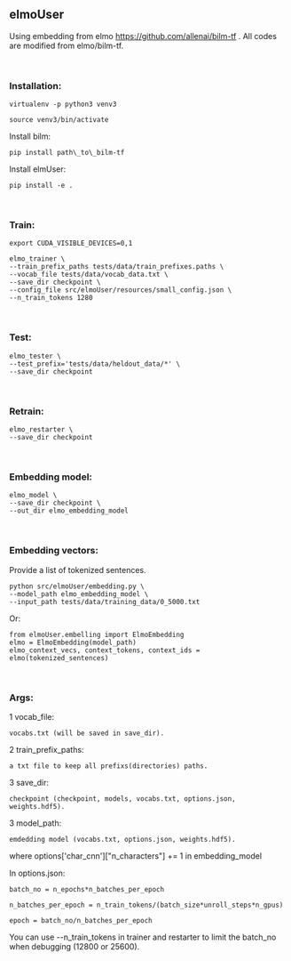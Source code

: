 ## elmoUser

Using embedding from elmo https://github.com/allenai/bilm-tf . All codes are modified from elmo/bilm-tf.

<br>

### Installation:

	virtualenv -p python3 venv3

	source venv3/bin/activate
	
Install bilm:
	
	pip install path\_to\_bilm-tf

Install elmUser:

	pip install -e .

<br>

### Train:
	export CUDA_VISIBLE_DEVICES=0,1

	elmo_trainer \
	--train_prefix_paths tests/data/train_prefixes.paths \
	--vocab_file tests/data/vocab_data.txt \
	--save_dir checkpoint \
	--config_file src/elmoUser/resources/small_config.json \
	--n_train_tokens 1280

<br>

### Test:

	elmo_tester \
	--test_prefix='tests/data/heldout_data/*' \
	--save_dir checkpoint

<br>

### Retrain:

	elmo_restarter \
	--save_dir checkpoint

<br>

### Embedding model:

	elmo_model \
	--save_dir checkpoint \
	--out_dir elmo_embedding_model

<br>

### Embedding vectors:
Provide a list of tokenized sentences.

	python src/elmoUser/embedding.py \
	--model_path elmo_embedding_model \
	--input_path tests/data/training_data/0_5000.txt	
	
Or:

	from elmoUser.embelling import ElmoEmbedding
	elmo = ElmoEmbedding(model_path)
	elmo_context_vecs, context_tokens, context_ids = elmo(tokenized_sentences)
	
<br>

### Args:

1 vocab_file: 

	vocabs.txt (will be saved in save_dir).

2 train_prefix_paths: 

	a txt file to keep all prefixs(directories) paths.

3 save_dir:

	checkpoint (checkpoint, models, vocabs.txt, options.json, weights.hdf5).
	
3 model_path:

	emdedding model (vocabs.txt, options.json, weights.hdf5).
	
where options\['char_cnn']\["n_characters"] += 1 in embedding_model
    
In options.json:

	batch_no = n_epochs*n_batches_per_epoch 

	n_batches_per_epoch = n_train_tokens/(batch_size*unroll_steps*n_gpus)

	epoch = batch_no/n_batches_per_epoch
	
You can use --n_train_tokens in trainer and restarter to limit the batch_no when debugging (12800 or 25600).








